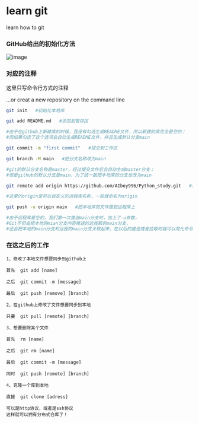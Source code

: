# learn git
learn how to git

### GitHub给出的初始化方法

![image](https://github.com/AIboy996/learngit/blob/master/%E6%96%B0%E5%BB%BA%E5%BA%93.bmp)

### 对应的注释
这里只写命令行方式的注释

...or creat a new repository on the command line
```bash
git init   #初始化本地库

git add README.md   #添加到暂存区

#由于在github上新建库的时候，我没有勾选生成README文件，所以新建的库完全是空的；
#而如果勾选了这个选项会自动生成README文件，并且生成默认分支main

git commit -m "first commit"   #提交到工作区

git branch -M main   #把分支名称改为main

#git的默认分支名称是master，经过提交文件后会自动生成master分支；
#但是github的默认分支是main，为了统一故把本地库的分支也改为main

git remote add origin https://github.com/AIboy996/Python_study.git   #链接到远程库

#这里的origin是可以自定义的远程库名称，一般就命名为origin

git push -u origin main   #把本地库的文件推到远程库上

#由于远程库是空的，我们第一次推送main分支时，加上了-u参数，
#Git不但会把本地的mian分支内容推送的远程新的main分支，
#还会把本地的main分支和远程的main分支关联起来，在以后的推送或者拉取时就可以简化命令。
```
### 在这之后的工作
```git
1、修改了本地文件想要同步到github上

首先  git add [name]

之后  git commit -m [message]

最后  git push [remove] [branch]

2、在github上修改了文件想要同步到本地

只要  git pull [remote] [branch]

3、想要删除某个文件

首先  rm [name]

之后  git rm [name]

最后  git commit -m [message]

同时  git push [remote] [branch]

4、克隆一个库到本地

直接  git clone [adress]

可以是http协议，或者是ssh协议
这样就可以拥有分布式仓库了！
```
